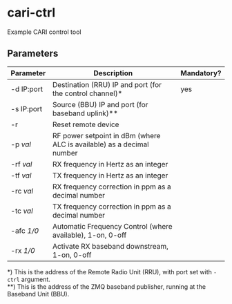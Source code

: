 # cari-ctrl
Example CARI control tool

## Parameters
| Parameter          | Description                                                                         | Mandatory? |
|--------------------|-------------------------------------------------------------------------------------|------------|
| -d IP:port         | Destination (RRU) IP and port (for the control channel)*                            | yes        |
| -s IP:port         | Source (BBU) IP and port (for baseband uplink)**                                    |            |
| -r                 | Reset remote device                                                                 |            |
| -p *val*           | RF power setpoint in dBm (where ALC is available) as a decimal number               |            |
| -rf *val*          | RX frequency in Hertz as an integer                                                 |            |
| -tf *val*          | TX frequency in Hertz as an integer                                                 |            |
| -rc *val*          | RX frequency correction in ppm as a decimal number                                  |            |
| -tc *val*          | TX frequency correction in ppm as a decimal number                                  |            |
| -afc *1/0*         | Automatic Frequency Control (where available), 1-on, 0-off                          |            |
| -rx *1/0*          | Activate RX baseband downstream, 1-on, 0-off                                        |            |

*) This is the address of the Remote Radio Unit (RRU), with port set with `-ctrl` argument.<br>
**) This is the address of the ZMQ baseband publisher, running at the Baseband Unit (BBU).
